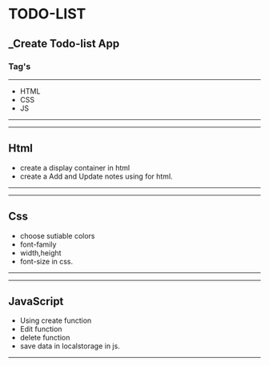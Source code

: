 # TODO-LIST

## _Create Todo-list App
### Tag's
****
+ HTML
+ CSS
+ JS
****
****
## Html
+ create a display container in html
+ create a Add and Update notes using for html.
****
****
## Css
+ choose sutiable colors
+ font-family
+ width,height
+ font-size in css.
****
****
## JavaScript
+ Using create function
+ Edit function
+ delete function
+ save data in  localstorage in js.
****
  
